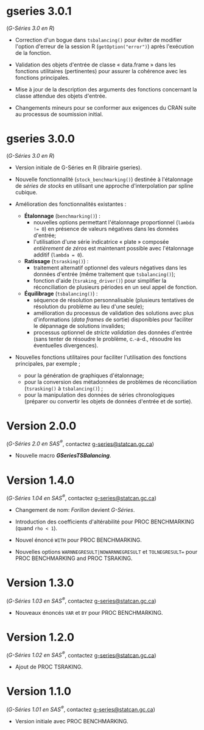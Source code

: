 # gseries 3.0.1

(*G-Séries 3.0 en R*)

* Correction d'un bogue dans `tsbalancing()` pour éviter de modifier l'option d'erreur de la session R (`getOption("error")`) après l'exécution de la fonction.

* Validation des objets d'entrée de classe « data.frame » dans les fonctions utilitaires (pertinentes) pour assurer la cohérence avec les fonctions principales.

* Mise à jour de la description des arguments des fonctions concernant la classe attendue des objets d'entrée.

* Changements mineurs pour se conformer aux exigences du CRAN suite au processus de soumission initial.


# gseries 3.0.0

(*G-Séries 3.0 en R*)

* Version initiale de G-Séries en R (librairie gseries).

* Nouvelle fonctionnalité (`stock_benchmarking()`) destinée à l'étalonnage de *séries de stocks* en utilisant une approche d'interpolation par spline cubique.

* Amélioration des fonctionnalités existantes :
  * **Étalonnage** (`benchmarking()`) : 
    * nouvelles options permettant l'étalonnage proportionnel (`lambda != 0`) en présence de valeurs négatives dans les données d'entrée;
    * l'utilisation d'une série indicatrice « plate » composée *entièrement de zéros* est maintenant possible avec l'étalonnage additif (`lambda = 0`).
  * **Ratissage** (`tsrasking()`) :
    * traitement alternatif optionnel des valeurs négatives dans les données d'entrée (même traitement que `tsbalancing()`);
    * fonction d'aide (`tsraking_driver()`) pour simplifier la réconciliation de plusieurs périodes en un seul appel de fonction.
  * **Équilibrage** (`tsbalancing()`) : 
    * séquence de résolution personnalisable (plusieurs tentatives de résolution du problème au lieu d'une seule);
    * amélioration du processus de validation des solutions avec plus d'informations (*data frames* de sortie) disponibles pour faciliter le dépannage de solutions invalides;
    * processus optionnel de *stricte validation* des données d'entrée (sans tenter de résoudre le problème, c.-a-d., résoudre les éventuelles divergences).

* Nouvelles fonctions utilitaires pour faciliter l'utilisation des fonctions principales, par exemple ;
  * pour la génération de graphiques d'étalonnage;
  * pour la conversion des métadonnées de problèmes de réconciliation (`tsrasking()` à `tsbalancing()`) ;
  * pour la manipulation des données de séries chronologiques (préparer ou convertir les objets de données d'entrée et de sortie).


# Version 2.0.0

(*G-Séries 2.0 en SAS<sup>®</sup>*, contactez [g-series@statcan.gc.ca](mailto:g-series@statcan.gc.ca))

* Nouvelle macro ***GSeriesTSBalancing***.


# Version 1.4.0

(*G-Séries 1.04 en SAS<sup>®</sup>*, contactez [g-series@statcan.gc.ca](mailto:g-series@statcan.gc.ca))

* Changement de nom: *Forillon* devient *G-Séries*.

* Introduction des coefficients d'altérabilité pour PROC BENCHMARKING (quand `rho < 1`).

* Nouvel énoncé `WITH` pour PROC BENCHMARKING.

* Nouvelles options `WARNNEGRESULT|NOWARNNEGRESULT` et `TOLNEGRESULT=` pour PROC BENCHMARKING and PROC TSRAKING.


# Version 1.3.0

(*G-Séries 1.03 en SAS<sup>®</sup>*, contactez [g-series@statcan.gc.ca](mailto:g-series@statcan.gc.ca))

* Nouveaux énoncés `VAR` et `BY` pour PROC BENCHMARKING.


# Version 1.2.0

(*G-Séries 1.02 en SAS<sup>®</sup>*, contactez [g-series@statcan.gc.ca](mailto:g-series@statcan.gc.ca))

* Ajout de PROC TSRAKING.


# Version 1.1.0

(*G-Séries 1.01 en SAS<sup>®</sup>*, contactez [g-series@statcan.gc.ca](mailto:g-series@statcan.gc.ca))

* Version initiale avec PROC BENCHMARKING.
